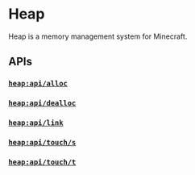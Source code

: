 # Heap

Heap is a memory management system for Minecraft.

## APIs

### [`heap:api/alloc`](https://github.com/intsuc/Heap/blob/main/Heap/data/heap/functions/api/alloc.mcfunction)

### [`heap:api/dealloc`](https://github.com/intsuc/Heap/blob/main/Heap/data/heap/functions/api/dealloc.mcfunction)

### [`heap:api/link`](https://github.com/intsuc/Heap/blob/main/Heap/data/heap/functions/api/link.mcfunction)

### [`heap:api/touch/s`](https://github.com/intsuc/Heap/blob/main/Heap/data/heap/functions/api/touch/s.mcfunction)

### [`heap:api/touch/t`](https://github.com/intsuc/Heap/blob/main/Heap/data/heap/functions/api/touch/t.mcfunction)
